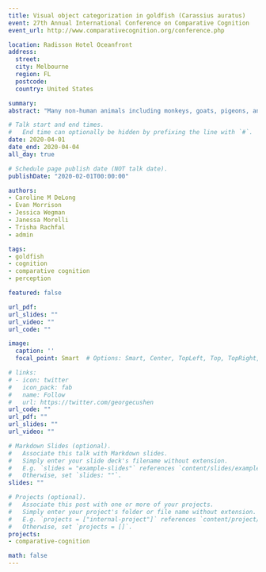 ```yaml
---
title: Visual object categorization in goldfish (Carassius auratus)
event: 27th Annual International Conference on Comparative Cognition
event_url: http://www.comparativecognition.org/conference.php

location: Radisson Hotel Oceanfront
address:
  street:
  city: Melbourne
  region: FL
  postcode:
  country: United States

summary:
abstract: "Many non-human animals including monkeys, goats, pigeons, and cichlids have shown the ability to categorize objects. In this study, we examined the ability of goldfish to categorize 3D stimuli. Goldfish may use these categorization skills to aid them in identifying food sources, locating potential mates, and avoiding predators. Seven goldfish were trained to discriminate between two stimuli: a green and grey turtle and a red and yellow frog. Then they were tested with novel turtles and frogs of various colors, shapes, and sizes (e.g., green frog, yellow turtle). Five fish successfully categorized the novel stimuli (M = 68%) and two fish were unsuccessful. A second training phase with two additional stimulus pairs did not result in improved performance. It appears that the successful fish categorized the novel stimuli using shape cues, whereas the unsuccessful fish may have attended to color cues. Many of these subjects had extensive experience discriminating between the green and grey turtle and red and yellow frog presented at various aspect angles in a series of prior studies, which many have influenced which object features they used in the present study."

# Talk start and end times.
#   End time can optionally be hidden by prefixing the line with `#`.
date: 2020-04-01
date_end: 2020-04-04
all_day: true

# Schedule page publish date (NOT talk date).
publishDate: "2020-02-01T00:00:00"

authors:
- Caroline M DeLong
- Evan Morrison
- Jessica Wegman
- Janessa Morelli
- Trisha Rachfal
- admin

tags:
- goldfish
- cognition
- comparative cognition
- perception

featured: false

url_pdf:
url_slides: ""
url_video: ""
url_code: ""

image:
  caption: ''
  focal_point: Smart  # Options: Smart, Center, TopLeft, Top, TopRight, Left, Right, BottomLeft, Bottom, BottomRight

# links:
# - icon: twitter
#   icon_pack: fab
#   name: Follow
#   url: https://twitter.com/georgecushen
url_code: ""
url_pdf: ""
url_slides: ""
url_video: ""

# Markdown Slides (optional).
#   Associate this talk with Markdown slides.
#   Simply enter your slide deck's filename without extension.
#   E.g. `slides = "example-slides"` references `content/slides/example-slides.md`.
#   Otherwise, set `slides: ""`.
slides: ""

# Projects (optional).
#   Associate this post with one or more of your projects.
#   Simply enter your project's folder or file name without extension.
#   E.g. `projects = ["internal-project"]` references `content/project/deep-learning/index.md`.
#   Otherwise, set `projects = []`.
projects:
- comparative-cognition

math: false
---
```

